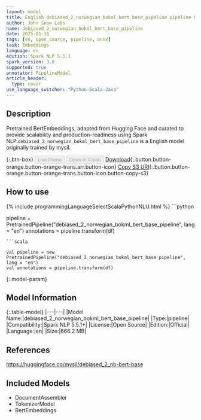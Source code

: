```yaml
---
layout: model
title: English debiased_2_norwegian_bokml_bert_base_pipeline pipeline BertEmbeddings from mysil
author: John Snow Labs
name: debiased_2_norwegian_bokml_bert_base_pipeline
date: 2025-01-31
tags: [en, open_source, pipeline, onnx]
task: Embeddings
language: en
edition: Spark NLP 5.5.1
spark_version: 3.0
supported: true
annotator: PipelineModel
article_header:
  type: cover
use_language_switcher: "Python-Scala-Java"
---
```


## Description

Pretrained BertEmbeddings, adapted from Hugging Face and curated to provide scalability and production-readiness using Spark NLP.`debiased_2_norwegian_bokml_bert_base_pipeline` is a English model originally trained by mysil.

{:.btn-box}
<button class="button button-orange" disabled>Live Demo</button>
<button class="button button-orange" disabled>Open in Colab</button>
[Download](https://s3.amazonaws.com/auxdata.johnsnowlabs.com/public/models/debiased_2_norwegian_bokml_bert_base_pipeline_en_5.5.1_3.0_1738284745390.zip){:.button.button-orange.button-orange-trans.arr.button-icon}
[Copy S3 URI](s3://auxdata.johnsnowlabs.com/public/models/debiased_2_norwegian_bokml_bert_base_pipeline_en_5.5.1_3.0_1738284745390.zip){:.button.button-orange.button-orange-trans.button-icon.button-copy-s3}

## How to use



<div class="tabs-box" markdown="1">
{% include programmingLanguageSelectScalaPythonNLU.html %}
```python

pipeline = PretrainedPipeline("debiased_2_norwegian_bokml_bert_base_pipeline", lang = "en")
annotations =  pipeline.transform(df)   

```
```scala

val pipeline = new PretrainedPipeline("debiased_2_norwegian_bokml_bert_base_pipeline", lang = "en")
val annotations = pipeline.transform(df)

```
</div>

{:.model-param}
## Model Information

{:.table-model}
|---|---|
|Model Name:|debiased_2_norwegian_bokml_bert_base_pipeline|
|Type:|pipeline|
|Compatibility:|Spark NLP 5.5.1+|
|License:|Open Source|
|Edition:|Official|
|Language:|en|
|Size:|666.2 MB|

## References

https://huggingface.co/mysil/debiased_2_nb-bert-base

## Included Models

- DocumentAssembler
- TokenizerModel
- BertEmbeddings